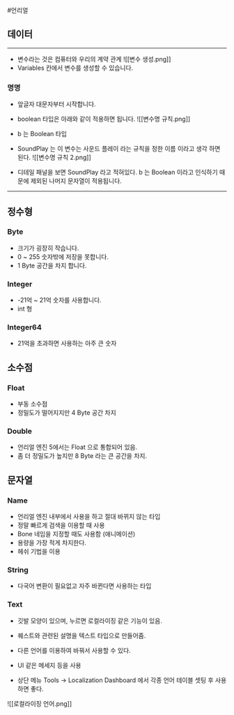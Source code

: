 #언리얼
## 데이터

---

- 변수라는 것은 컴퓨터와 우리의 계약 관계
![[변수 생성.png]]
- Variables 칸에서 변수를 생성할 수 있습니다.

### 명명 
- 앞글자 대문자부터 시작합니다.
- boolean 타입은 아래와 같이 적용하면 됩니다.
![[변수명 규칙.png]]
- b 는 Boolean 타입
- SoundPlay 는 이 변수는 사운드 플레이 라는 규칙을 정한 이름 이라고 생각 하면 된다.
![[변수명 규칙 2.png]]

- 디테일 패널을 보면 SoundPlay 라고 적혀있다. b 는 Boolean 이라고 인식하기 때문에 제외된 나머지 문자열이 적용됩니다.

---

## 정수형

### Byte

- 크기가 굉장히 작습니다.
- 0 ~ 255 숫자밖에 저장을 못합니다.
- 1 Byte 공간을 차지 합니다.
### Integer

- -21억 ~ 21억 숫자를 사용합니다.
- int 형

### Integer64

- 21억을 초과하면 사용하는 아주 큰 숫자

## 소수점

### Float

- 부동 소수점 
- 정밀도가 떨어지지만 4 Byte 공간 차지

### Double

- 언리얼 엔진 5에서는 Float 으로 통합되어 있음.
- 좀 더 정밀도가 높지만 8 Byte 라는 큰 공간을 차지.

## 문자열

### Name

- 언리얼 엔진 내부에서 사용을 하고 절대 바뀌지 않는 타입
- 정말 빠르게 검색을 이용할 때 사용 
- Bone 네임을 지정할 때도 사용함 (애니메이션)
- 용량을 가장 적게 차지한다.
- 헤쉬 기법을 이용

### String

- 다국어 변환이 필요없고 자주 바뀐다면 사용하는 타입
### Text

- 깃발 모양이 있으며, 누르면 로컬라이징 같은 기능이 있음.
- 퀘스트와 관련된 설명을 텍스트 타입으로 만들어줌.
- 다른 언어를 이용하여 바꿔서 사용할 수 있다.
- UI 같은 메세지 등을 사용 

- 상단 메뉴 Tools -> Localization Dashboard 에서 각종 언어 테이블 셋팅 후 사용하면 좋다.

![[로컬라이징 언어.png]]